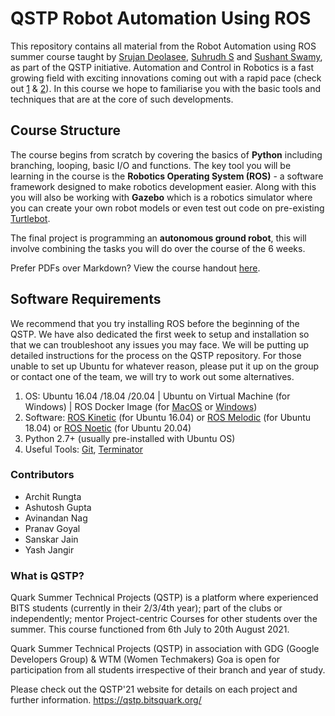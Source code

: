 # QSTP Robot Automation Using ROS

This repository contains all material from the Robot Automation using ROS summer course taught by [Srujan Deolasee](https://github.com/Srujan-D), [Suhrudh S](https://github.com/SuhrudhSarathy) and [Sushant Swamy](https://github.com/sushant1212), as part of the QSTP initiative. Automation and Control in Robotics is a fast growing field with exciting innovations coming out with a rapid pace (check out [1](https://www.youtube.com/watch?v=bmNaLtC6vkU) & [2](https://www.youtube.com/watch?v=_sBBaNYex3E)). In this course we hope to familiarise you with the basic tools and techniques that are at the core of such developments.

## Course Structure

The course begins from scratch by covering the basics of **Python** including branching, looping, basic I/O and functions. The key tool you will be learning in the course is the **Robotics Operating System (ROS)** - a software framework designed to make robotics development easier. Along with this you will also be working with **Gazebo** which is a robotics simulator where you can create your own robot models or even test out code on pre-existing [Turtlebot](https://www.turtlebot.com/).

The final project is programming an **autonomous ground robot**, this will involve combining the tasks you will do over the course of the 6 weeks.

Prefer PDFs over Markdown? View the course handout [here](Course_Handout.pdf).

## Software Requirements

We recommend that you try installing ROS before the beginning of the QSTP. We have also dedicated the first week to setup and installation so that we can troubleshoot any issues you may face. We will be putting up detailed instructions for the process on the QSTP repository. For those unable to set up Ubuntu for whatever reason, please put it up on the group or contact one of the team, we will try to work out some alternatives.

1. OS: Ubuntu 16.04 /18.04 /20.04 | Ubuntu on Virtual Machine (for Windows) | ROS Docker Image (for [MacOS](https://www.xiaokeyang.com/blog/using_ros_with_docker_in_macos) or [Windows](https://docs.docker.com/docker-for-windows/))
2. Software: [ROS Kinetic](http://wiki.ros.org/kinetic/Installation/Ubuntu) (for Ubuntu 16.04) or [ROS Melodic](http://wiki.ros.org/kinetic/Installation/Ubuntu) (for Ubuntu 18.04) or [ROS Noetic](http://wiki.ros.org/noetic/Installation/Ubuntu) (for Ubuntu 20.04)
3. Python 2.7+ (usually pre-installed with Ubuntu OS)
4. Useful Tools: [Git](https://git-scm.com/), [Terminator](https://terminator-gtk3.readthedocs.io/en/latest/)

### Contributors

* Archit Rungta
* Ashutosh Gupta
* Avinandan Nag
* Pranav Goyal
* Sanskar Jain
* Yash Jangir

### What is QSTP?

Quark Summer Technical Projects (QSTP) is a platform where experienced BITS students (currently in their 2/3/4th year); part of the clubs or independently; mentor Project-centric Courses for other students over the summer. This course functioned from 6th July to 20th August 2021.

Quark Summer Technical Projects (QSTP) in association with GDG (Google Developers Group) & WTM (Women Techmakers) Goa is open for participation from all students irrespective of their branch and year of study.

Please check out the QSTP'21 website for details on each project and further information. https://qstp.bitsquark.org/
